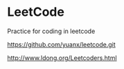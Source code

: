 LeetCode
========

Practice for coding in leetcode

https://github.com/yuanx/leetcode.git

http://www.ldong.org/Leetcoders.html
